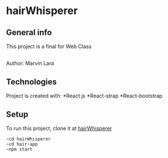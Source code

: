 # hairWhisperer

## General info
This project is a final for Web Class
##
Author: Marvin Lara
	
## Technologies
Project is created with:
*React js
*React-strap
*React-bootstrap
	
## Setup
To run this project, clone it at
[hairWhisperer](https://github.com/Marvoro53/hairWhisperer.git)
```
~cd hairWhisperer
~cd hair-app
~npm start
